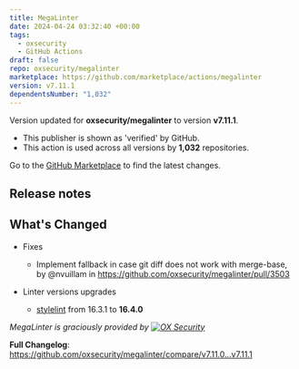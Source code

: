 ```yaml
---
title: MegaLinter
date: 2024-04-24 03:32:40 +00:00
tags:
  - oxsecurity
  - GitHub Actions
draft: false
repo: oxsecurity/megalinter
marketplace: https://github.com/marketplace/actions/megalinter
version: v7.11.1
dependentsNumber: "1,032"
---
```



Version updated for **oxsecurity/megalinter** to version **v7.11.1**.
- This publisher is shown as 'verified' by GitHub.
- This action is used across all versions by **1,032** repositories.

Go to the [GitHub Marketplace](https://github.com/marketplace/actions/megalinter) to find the latest changes.

## Release notes

## What's Changed

- Fixes
  - Implement fallback in case git diff does not work with merge-base, by @nvuillam in https://github.com/oxsecurity/megalinter/pull/3503

- Linter versions upgrades
  - [stylelint](https://stylelint.io) from 16.3.1 to **16.4.0**

_MegaLinter is graciously provided by [![OX Security](https://www.ox.security/wp-content/uploads/2022/06/logo.svg?ref=megalinter_comment)](https://www.ox.security/?ref=megalinter)_

**Full Changelog**: https://github.com/oxsecurity/megalinter/compare/v7.11.0...v7.11.1
